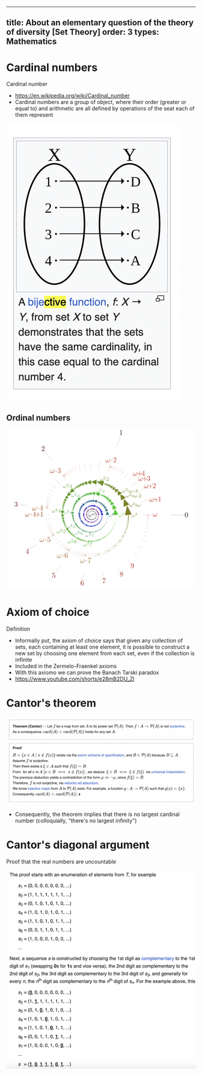 ---
title: About an elementary question of the theory of diversity [Set Theory]
order: 3
types: Mathematics
----


# Cardinal numbers

Cardinal number
- https://en.wikipedia.org/wiki/Cardinal_number
- Cardinal numbers are a group of object, where their order (greater or equal to) and arithmetic are all defined by operations of the seat each of them represent

![alt text](<Screen Shot 2025-01-24 at 3.28.00 PM.png>)

## Ordinal numbers

![alt text](<Screen Shot 2025-01-25 at 8.47.50 AM.png>)

# Axiom of choice
Definition
- Informally put, the axiom of choice says that given any collection of sets, each containing at least one element, it is possible to construct a new set by choosing one element from each set, even if the collection is infinite
- Included in the Zermelo-Fraenkel axioms
- With this axiomo we can prove the Banach Tarski paradox
- https://www.youtube.com/shorts/e28mB2DU_ZI



# Cantor's theorem

![alt text](<Screen Shot 2025-01-24 at 3.33.31 PM.png>)

- Consequently, the theorem implies that there is no largest cardinal number (colloquially, "there's no largest infinity")

# Cantor's diagonal argument

Proof that the real numbers are uncountable

![alt text](<Screen Shot 2025-01-25 at 8.42.26 AM.png>)